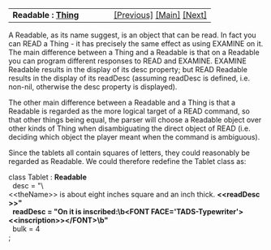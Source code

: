 <table width="100%" data-border="0" data-cellspacing="0"
data-cellpadding="3" data-bgcolor="#C0C0C0">
<colgroup>
<col style="width: 50%" />
<col style="width: 50%" />
</colgroup>
<tbody>
<tr>
<td style="text-align: left;"><strong>Readable : <a
href="thing-thebasics.htm">Thing</a><br />
</strong></td>
<td style="text-align: right;"><a
href="setsuperclasslist.htm">[Previous]</a> <a
href="generalintroduction.htm">[Main]</a> <a
href="food.htm">[Next]</a></td>
</tr>
</tbody>
</table>

  
A Readable, as its name suggest, is an object that can be read. In fact
you can READ a Thing - it has precisely the same effect as using EXAMINE
on it. The main difference between a Thing and a Readable is that on a
Readable you can program different responses to READ and EXAMINE.
EXAMINE Readable results in the display of its desc property; but READ
Readable results in the display of its readDesc (assuming readDesc is
defined, i.e. non-nil, otherwise the desc property is displayed).  
  
The other main difference between a Readable and a Thing is that a
Readable is regarded as the more logical target of a READ command, so
that other things being equal, the parser will choose a Readable object
over other kinds of Thing when disambiguating the direct object of READ
(i.e. deciding which object the player meant when the command is
ambiguous).  
  
Since the tablets all contain squares of letters, they could reasonably
be regarded as Readable. We could therefore redefine the Tablet class
as:  
  
class Tablet : **Readable**   
  desc = "\\\<\<theName\>\> is about eight inches square and an inch thick. **\<\<readDesc\>\>"**     
  **readDesc = "On it is inscribed:\b\<FONT FACE='TADS-Typewriter'\>\<\<inscription\>\>\</FONT\>\b"**    
  bulk = 4  
;  
